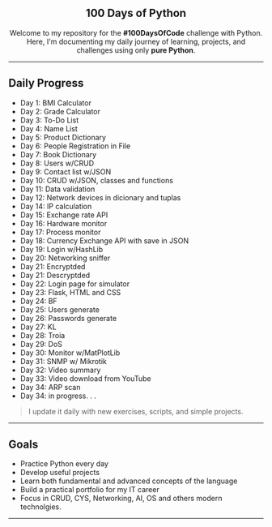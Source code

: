 <div align="center">
  
## 100 Days of Python

Welcome to my repository for the **#100DaysOfCode** challenge with Python.  
Here, I'm documenting my daily journey of learning, projects, and challenges using only **pure Python**.
</div>

---

## Daily Progress

- Day 1: BMI Calculator  
- Day 2: Grade Calculator  
- Day 3: To-Do List  
- Day 4: Name List  
- Day 5: Product Dictionary  
- Day 6: People Registration in File  
- Day 7: Book Dictionary
- Day 8: Users w/CRUD
- Day 9: Contact list w/JSON
- Day 10: CRUD w/JSON, classes and functions
- Day 11: Data validation
- Day 12: Network devices in dicionary and tuplas
- Day 14: IP calculation
- Day 15: Exchange rate API
- Day 16: Hardware monitor
- Day 17: Process monitor
- Day 18: Currency Exchange API with save in JSON
- Day 19: Login w/HashLib
- Day 20: Networking sniffer
- Day 21: Encryptded
- Day 21: Descryptded
- Day 22: Login page for simulator
- Day 23: Flask, HTML and CSS
- Day 24: BF
- Day 25: Users generate
- Day 26: Passwords generate
- Day 27: KL
- Day 28: Troia
- Day 29: DoS
- Day 30: Monitor w/MatPlotLib
- Day 31: SNMP w/ Mikrotik
- Day 32: Video summary
- Day 33: Video download from YouTube
- Day 34: ARP scan
- Day 34: in progress. . .




> I update it daily with new exercises, scripts, and simple projects.

---

## Goals

- Practice Python every day  
- Develop useful projects  
- Learn both fundamental and advanced concepts of the language  
- Build a practical portfolio for my IT career
- Focus in CRUD, CYS, Networking, AI, OS and others modern technolgies.

---
